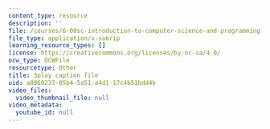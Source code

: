 ```yaml
---
content_type: resource
description: ''
file: /courses/6-00sc-introduction-to-computer-science-and-programming-spring-2011/a886023705b45a51a4d117c4b51bdd4b_BRjwkgQct28.vtt
file_type: application/x-subrip
learning_resource_types: []
license: https://creativecommons.org/licenses/by-nc-sa/4.0/
ocw_type: OCWFile
resourcetype: Other
title: 3play caption file
uid: a8860237-05b4-5a51-a4d1-17c4b51bdd4b
video_files:
  video_thumbnail_file: null
video_metadata:
  youtube_id: null
---
```

